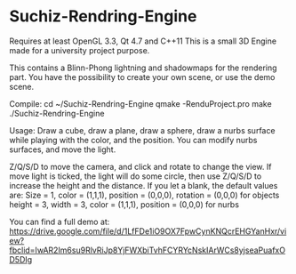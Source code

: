 # Suchiz-Rendring-Engine

Requires at least OpenGL 3.3, Qt 4.7 and C++11
This is a small 3D Engine made for a university project purpose.

This contains a Blinn-Phong lightning and shadowmaps for the rendering part.
You have the possibility to create your own scene, or use the demo scene.

Compile:
cd ~/Suchiz-Rendring-Engine
qmake -RenduProject.pro
make
./Suchiz-Rendring-Engine


Usage:
Draw a cube, draw a plane, draw a sphere, draw a nurbs surface while playing with the color, and the position.
You can modify nurbs surfaces, and move the light.

Z/Q/S/D to move the camera, and click and rotate to change the view.
If move light is ticked, the light will do some circle, then use Z/Q/S/D to increase the height and the distance.
If you let a blank, the default values are: 
Size = 1, color = (1,1,1), position = (0,0,0), rotation = (0,0,0) for objects
height = 3, width = 3, color = (1,1,1), position = (0,0,0) for nurbs

You can find a full demo at: https://drive.google.com/file/d/1LfFDe1iO9OX7FpwCynKNQcrEHGYanHxr/view?fbclid=IwAR2Im6su9RlvRiJp8YjFWXbiTvhFCYRYcNskIArWCs8yjseaPuafxOD5DIg


